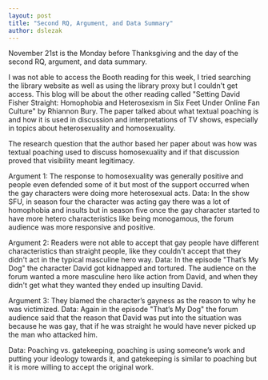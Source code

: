 ```yaml
---
layout: post
title: "Second RQ, Argument, and Data Summary"
author: dslezak
---
```

November 21st is the Monday before Thanksgiving and the day of the second RQ, argument, and data summary.I was not able to access the Booth reading for this week, I tried searching the library website as well as using the library proxy but I couldn't get access. This blog will be about the other reading called "Setting David Fisher Straight: Homophobia and Heterosexism in Six Feet Under Online Fan Culture" by Rhiannon Bury. The paper talked about what textual poaching is and how it is used in discussion and interpretations of TV shows, especially in topics about heterosexuality and homosexuality.The research question that the author based her paper about was how was textual poaching used to discuss homosexuality and if that discussion proved that visibility meant legitimacy.Argument 1: The response to homosexuality was generally positive and people even defended some of it but most of the support occurred when the gay characters were doing more heterosexual acts.Data: In the show SFU, in season four the character was acting gay there was a lot of homophobia and insults but in season five once the gay character started to have more hetero characteristics like being monogamous, the forum audience was more responsive and positive. Argument 2: Readers were not able to accept that gay people have different characteristics than straight people, like they couldn't accept that they didn't act in the typical masculine hero way.Data: In the episode "That’s My Dog" the character David got kidnapped and tortured. The audience on the forum wanted a more masculine hero like action from David, and when they didn't get what they wanted they ended up insulting David.Argument 3: They blamed the character’s gayness as the reason to why he was victimized. Data: Again in the episode "That’s My Dog" the forum audience said that the reason that David was put into the situation was because he was gay, that if he was straight he would have never picked up the man who attacked him.Data:Poaching vs. gatekeeping, poaching is using someone’s work and putting your ideology towards it, and gatekeeping is similar to poaching but it is more willing to accept the original work.